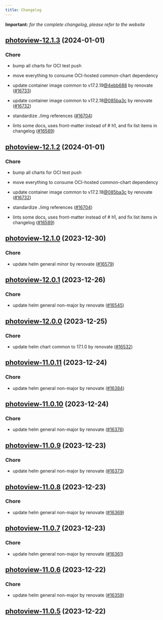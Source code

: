 ```yaml
---
title: Changelog
---
```


**Important:**
*for the complete changelog, please refer to the website*



## [photoview-12.1.3](https://github.com/truecharts/charts/compare/photoview-12.1.0...photoview-12.1.3) (2024-01-01)

### Chore



- bump all charts for OCI test push

- move everything to consume OCI-hosted common-chart dependency

- update container image common to v17.2.19[@4ebb688](https://github.com/4ebb688) by renovate ([#16733](https://github.com/truecharts/charts/issues/16733))

- update container image common to v17.2.18[@085ba3c](https://github.com/085ba3c) by renovate ([#16732](https://github.com/truecharts/charts/issues/16732))

- standardize ./img references ([#16704](https://github.com/truecharts/charts/issues/16704))

- lints some docs, uses front-matter instead of # h1, and fix list items in changelog ([#16589](https://github.com/truecharts/charts/issues/16589))


## [photoview-12.1.2](https://github.com/truecharts/charts/compare/photoview-12.1.0...photoview-12.1.2) (2024-01-01)

### Chore



- bump all charts for OCI test push

- move everything to consume OCI-hosted common-chart dependency

- update container image common to v17.2.18[@085ba3c](https://github.com/085ba3c) by renovate ([#16732](https://github.com/truecharts/charts/issues/16732))

- standardize ./img references ([#16704](https://github.com/truecharts/charts/issues/16704))

- lints some docs, uses front-matter instead of # h1, and fix list items in changelog ([#16589](https://github.com/truecharts/charts/issues/16589))
## [photoview-12.1.0](https://github.com/truecharts/charts/compare/photoview-12.0.1...photoview-12.1.0) (2023-12-30)

### Chore

- update helm general minor by renovate ([#16579](https://github.com/truecharts/charts/issues/16579))

## [photoview-12.0.1](https://github.com/truecharts/charts/compare/photoview-12.0.0...photoview-12.0.1) (2023-12-26)

### Chore

- update helm general non-major by renovate ([#16545](https://github.com/truecharts/charts/issues/16545))

## [photoview-12.0.0](https://github.com/truecharts/charts/compare/photoview-11.0.11...photoview-12.0.0) (2023-12-25)

### Chore

- update helm chart common to 17.1.0 by renovate ([#16532](https://github.com/truecharts/charts/issues/16532))

## [photoview-11.0.11](https://github.com/truecharts/charts/compare/photoview-11.0.10...photoview-11.0.11) (2023-12-24)

### Chore

- update helm general non-major by renovate ([#16384](https://github.com/truecharts/charts/issues/16384))

## [photoview-11.0.10](https://github.com/truecharts/charts/compare/photoview-11.0.9...photoview-11.0.10) (2023-12-24)

### Chore

- update helm general non-major by renovate ([#16376](https://github.com/truecharts/charts/issues/16376))

## [photoview-11.0.9](https://github.com/truecharts/charts/compare/photoview-11.0.8...photoview-11.0.9) (2023-12-23)

### Chore

- update helm general non-major by renovate ([#16373](https://github.com/truecharts/charts/issues/16373))

## [photoview-11.0.8](https://github.com/truecharts/charts/compare/photoview-11.0.7...photoview-11.0.8) (2023-12-23)

### Chore

- update helm general non-major by renovate ([#16369](https://github.com/truecharts/charts/issues/16369))

## [photoview-11.0.7](https://github.com/truecharts/charts/compare/photoview-11.0.6...photoview-11.0.7) (2023-12-23)

### Chore

- update helm general non-major by renovate ([#16361](https://github.com/truecharts/charts/issues/16361))

## [photoview-11.0.6](https://github.com/truecharts/charts/compare/photoview-11.0.5...photoview-11.0.6) (2023-12-22)

### Chore

- update helm general non-major by renovate ([#16359](https://github.com/truecharts/charts/issues/16359))

## [photoview-11.0.5](https://github.com/truecharts/charts/compare/photoview-11.0.4...photoview-11.0.5) (2023-12-22)

